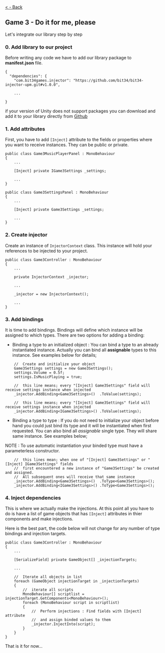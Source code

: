[< - Back](../../ReadMe.md) 
## Game 3 - Do it for me, please

Let's integrate our library step by step

### 0. Add library to our project
Before writing any code we have to add our library package to **manifest.json** file.

```
{
  "dependencies": {
    "com.bit34games.injector": "https://github.com/bit34/bit34-injector-upm.git#v1.0.0",

    ...

}
```

if your version of Unity does not support packages you can download and add it to your library directly from [Github](https://github.com/bit34/bit34-injector)

### 1. Add attributes
First, you have to add `[Inject]` attribute to the fields or properties where you want to receive instances. They can be public or private.

```
public class Game3MusicPlayerPanel : MonoBehaviour
{
    ...

    [Inject] private IGame3Settings _settings;

    ...
}
```

```
public class Game3SettingsPanel : MonoBehaviour
{
    ...

    [Inject] private Game3Settings _settings;

    ...
}
```

### 2. Create injector
Create an instance of `InjectorContext` class. This instance will hold your references to be injected to your project.

```
public class Game3Controller : MonoBehaviour
{
    ...

	private InjectorContext _injector;

    ...

    _injector = new InjectorContext();

    ...
}
```

### 3. Add bindings
It is time to add bindings. Bindings will define which instance will be assigned to which types. There are two options for adding a binding:

- Binding a type to an initialized object : You can bind a type to an already instantiated instance. Actually you can bind all **assignable** types to this instance. See examples below for details;

```
    //  Create and initialize your object
    Game3Settings settings = new Game3Settings();
    settings.Volume = 0.5f;
    settings.IsMusicPlaying = true;

    //  this line means; every "[Inject] Game3Settings" field will receive settings instance when injected
    _injector.AddBinding<Game3Settings>()  .ToValue(settings);

    //  this line means; every "[Inject] Game3Settings" field will receive settings instance when injected
    _injector.AddBinding<IGame3Settings>() .ToValue(settings);
```

- Binding a type to type : If you do not need to initialize your object before hand you could just bind its type and it will be instantiated when first requested. You can also bind all *assignable* single type. They will share same instance. See examples below;

NOTE : To use automatic instantiation your binded type must have a parameterless constructor.

```
    //  this lines mean; when one of "[Inject] Game3Settings" or "[Inject] IGame3Settings" fields
    //  first encountered a new instance of "Game3Settings" be created and assigned.
    //  All subsequent ones will receive that same instance  
    _injector.AddBinding<Game3Settings>()  .ToType<Game3Settings>();
    _injector.AddBinding<IGame3Settings>() .ToType<Game3Settings>();
```

### 4. Inject dependencies

This is where we actually make the injections. At this point all you have to do is have a list of game objects that has `[Inject]` attributes in thier components and make injections.

Here is the best part, the code below will not change for any number of type bindings and injection targets.


```
public class Game3Controller : MonoBehaviour
{
    ...

	[SerializeField] private GameObject[] _injectionTargets;

    ...

    //  Iterate all objects in list
    foreach (GameObject injectionTarget in _injectionTargets)
    {
        //  iterate all scripts
        MonoBehaviour[] scriptlist = injectionTarget.GetComponents<MonoBehaviour>();
        foreach (MonoBehaviour script in scriptlist)
        {
            //  Perform injections : Find fields with [Inject] attribute
            //  and assign binded values to them
            _injector.InjectInto(script);
        }
    }
}
```

That is it for now...
